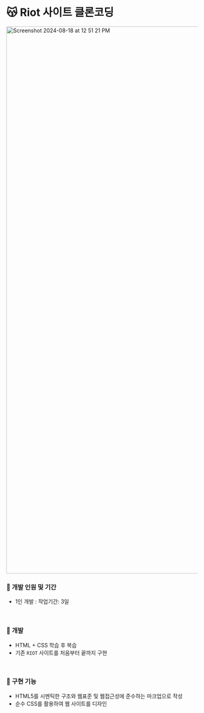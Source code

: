 # 😽 Riot 사이트 클론코딩

<img width="1440" alt="Screenshot 2024-08-18 at 12 51 21 PM" src="https://github.com/user-attachments/assets/3cd53691-b361-4c94-bccd-e3d7b4459ba4">

### 📆 개발 인원 및 기간
- 1인 개발 : 작업기간: 3일

</br>

### 📒 개발
- HTML + CSS 학습 후 복습
- 기존 `RIOT` 사이트를 처음부터 끝까지 구현

</br>

### 📍 구현 기능
- HTML5를 시멘틱한 구조와 웹표준 및 웹접근성에 준수하는 마크업으로 작성
- 순수 CSS를 활용하여 웹 사이트를 디자인
